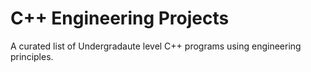 # C++ Engineering Projects
A curated list of Undergradaute level C++ programs using engineering principles.
